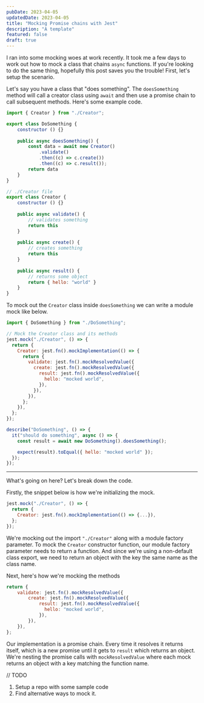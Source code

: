 ```yaml
---
pubDate: 2023-04-05
updatedDate: 2023-04-05
title: "Mocking Promise chains with Jest"
description: "A template"
featured: false
draft: true
---
```


I ran into some mocking woes at work recently. It took me a few days to work out how to mock a class that chains `async` functions. If you're looking to do the same thing, hopefully this post saves you the trouble! First, let's setup the scenario.

Let's say you have a class that "does something". The `doesSomething` method will call a creator class using `await` and then use a promise chain to call subsequent methods. Here's some example code.

```javascript
import { Creator } from "./Creator"; 

export class DoSomething { 
    constructor () {} 
    
    public async doesSomething() { 
        const data = await new Creator()
	        .validate()
	        .then((c) => c.create())
	        .then((c) => c.result()); 
	    return data 
	} 
} 

// ./Creator file
export class Creator { 
    constructor () {} 
    
    public async validate() { 
	    // validates something
        return this 
    } 
    
    public async create() { 
	    // creates something
        return this 
    } 
    
    public async result() { 
	    // returns some object
        return { hello: "world" } 
    }
}
```

To mock out the `Creator` class inside `doesSomething` we can write a module mock like below.

```javascript
import { DoSomething } from "./DoSomething";

// Mock the Creator class and its methods
jest.mock("./Creator", () => {
  return {
    Creator: jest.fn().mockImplementation(() => {
      return {
        validate: jest.fn().mockResolvedValue({
          create: jest.fn().mockResolvedValue({
            result: jest.fn().mockResolvedValue({
              hello: "mocked world",
            }),
          }),
        }),
      };
    }),
  };
});

describe("DoSomething", () => {
  it("should do something", async () => {
    const result = await new DoSomething().doesSomething();

    expect(result).toEqual({ hello: "mocked world" });
  });
});

```

---

What's going on here? Let's break down the code.

Firstly, the snippet below is how we're initializing the mock.

```javascript
jest.mock("./Creator", () => {
  return {
    Creator: jest.fn().mockImplementation(() => {...}),
  };
});
```

We're mocking out the import `"./Creator"` along with a module factory parameter. To mock the `Creator` constructor function, our module factory parameter needs to return a function. And since we're using a non-default class export, we need to return an object with the key the same name as the class name.

Next, here's how we're mocking the methods

```javascript
return {
	validate: jest.fn().mockResolvedValue({
		create: jest.fn().mockResolvedValue({
			result: jest.fn().mockResolvedValue({
			  hello: "mocked world",
			}),
		}),
	}),
};
```

Our implementation is a promise chain. Every time it resolves it returns itself, which is a new promise until it gets to `result` which returns an object. We're nesting the promise calls with `mockResolvedValue` where each mock returns an object with a key matching the function name.

// TODO
1. Setup a repo with some sample code
2. Find alternative ways to mock it.